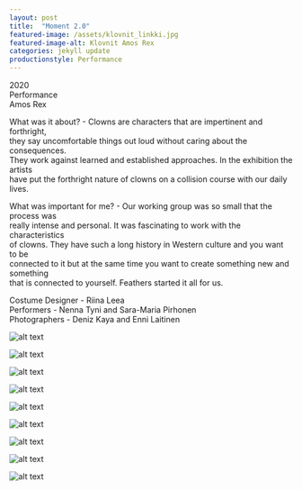 ```yaml
---
layout: post
title:  "Moment 2.0"
featured-image: /assets/klovnit_linkki.jpg
featured-image-alt: Klovnit Amos Rex
categories: jekyll update
productionstyle: Performance
---
```

  2020  
  Performance   
  Amos Rex  

  What was it about? - Clowns are characters that are impertinent and forthright,  
  they say uncomfortable things out loud without caring about the consequences.  
  They work against learned and established approaches. In the exhibition the artists  
  have put the forthright nature of clowns on a collision course with our daily lives.  

  What was important for me? - Our working group was so small that the process was  
  really intense and personal. It was fascinating to work with the characteristics  
  of clowns. They have such a long history in Western culture and you want to be  
  connected to it but at the same time you want to create something new and something  
  that is connected to yourself. Feathers started it all for us.  

  Costume Designer - Riina Leea  
  Performers - Nenna Tyni and Sara-Maria Pirhonen    
  Photographers - Deniz Kaya and Enni Laitinen  

![alt text](/assets/projects/klovnit3.jpg)

![alt text](/assets/projects/klovnit9.jpg)

![alt text](/assets/projects/klovnit5.jpg)

![alt text](/assets/projects/klovnit1.jpg)

![alt text](/assets/projects/klovnit2.jpg)

![alt text](/assets/projects/klovnit6.jpg)

![alt text](/assets/projects/klovnit7.jpg)

![alt text](/assets/projects/klovnit8.jpg)

![alt text](/assets/projects/klovnit4.jpg)
